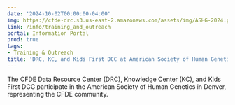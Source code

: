 ```yaml
---
date: '2024-10-02T00:00:00-04:00'
img: https://cfde-drc.s3.us-east-2.amazonaws.com/assets/img/ASHG-2024.png
link: /info/training_and_outreach
portal: Information Portal
prod: true
tags:
- Training & Outreach
title: 'DRC, KC, and Kids First DCC at American Society of Human Genetics '
---
```

The CFDE Data Resource Center (DRC), Knowledge Center (KC), and Kids First DCC participate in the American Society of Human Genetics in Denver, representing the CFDE community.